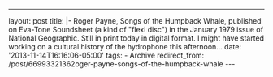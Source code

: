 ---
layout: post 
title: |- Roger Payne, Songs of the Humpback Whale, published on Eva-Tone Soundsheet (a kind of "flexi disc") in the January 1979 issue of National Geographic. Still in print today in digital format. I might have started working on a cultural history of the hydrophone this afternoon… 
date: '2013-11-14T16:16:06-05:00' 
tags: - Archive 
redirect_from: /post/66993321362oger-payne-songs-of-the-humpback-whale 
--- []()
